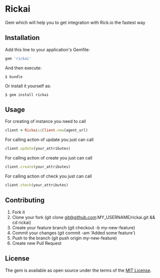 # Rickai

Gem which will help you to get integration with Rick.io the fastest way

## Installation

Add this line to your application's Gemfile:

```ruby
gem 'rickai'
```

And then execute:

    $ bundle

Or install it yourself as:

    $ gem install rickai

## Usage

For creating of instance you need to call 

```ruby
client = Rickai::Client.new(agent_url)
```

For calling action of update you just can call
```ruby
client.update(your_attributes)
```

For calling action of create you just can call
```ruby
client.create(your_attributes)
```

For calling action of check you just can call
```ruby
client.check(your_attributes)
```

## Contributing

1. Fork it
2. Clone your fork (git clone git@github.com:MY_USERNAME/rickai.git && cd rickai)
3. Create your feature branch (git checkout -b my-new-feature)
4. Commit your changes (git commit -am 'Added some feature')
5. Push to the branch (git push origin my-new-feature)
6. Create new Pull Request

## License

The gem is available as open source under the terms of the [MIT License](https://opensource.org/licenses/MIT).
